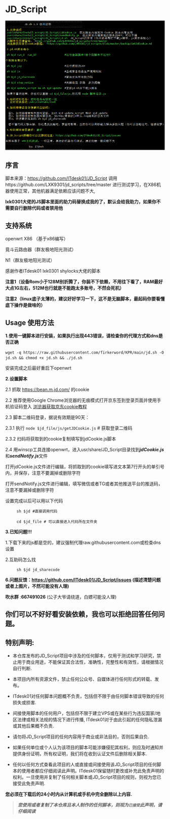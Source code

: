 # JD_Script
![JD_Script](doc/JD_Script.png)
## 序言
   脚本来源：https://github.com/ITdesk01/JD_Script
   调用https://github.com/LXK9301/jd_scripts/tree/master 进行测试学习，在X86机器使用正常，其他机器满足依赖应该问题不大,
   
   **lxk0301大佬的JS脚本里面的助力码替换成我的了，默认会给我助力，如果你不需要自行删除代码或者禁用他**

## 支持系统
openwrt X86 （基于x86编写）

竟斗云路由器（群友极地阳光测试）

N1（群友极地阳光测试）

感谢作者ITdesk01 lxk0301 shylocks大佬的脚本

**注意1（设备Rom小于128M别折腾了，你装不下依赖，不用往下看了，RAM最好大点1G左右，512M也行就是不能跑太多账号，不然会死机）**

**注意2（linux底子太薄的，建议好好学习一下，这不是无脑脚本，最起码你要看懂底下操作是做啥的）**

## Usage 使用方法
**1.使用一键脚本进行安装，如果执行出现443错误，请检查你的代理方式和dns是否正确**

`wget -q https://raw.githubusercontent.com/firkerword/KPR/main/jd.sh -O jd.sh && chmod +x jd.sh && ./jd.sh`

安装完成之后最好重启下openwrt

**2.设置脚本**

2.1 抓取 https://bean.m.jd.com/  的cookie

2.2 推荐使用Google Chrome浏览器的无痕模式打开京东签到登录页面并使用手机验证码登入 [浏览器获取京东cookie教程](https://gitee.com/lxk0301/jd_scripts/blob/master/backUp/GetJdCookie.md)

2.3 脚本二维码登录，据说有效期是90天：

2.3.1 执行 `node $jd_file/js/getJDCookie.js` # 获取登录二维码

2.3.2 扫码将获取到的cookie复制填写到jdCookie.js脚本

2.4 用winscp工具连接openwrt，进入usr/share/JD_Script目录找到***jdCookie.js***和***sendNotify.js***文件

打开jdCookie.js文件进行编辑，将抓取到的cookie填写进文本第7行开头的单引号内，并保存，注意不要漏掉或删除字符

打开sendNotify.js文件进行编辑，填写微信或者TG或者其他推送平台的推送码，注意不要漏掉或删除字符

设置完成以后可以用以下代码

         sh $jd #直接调用代码

         cd $jd_file # 可以直接进入代码所在文件夹


**3.已知问题!!!**

1.下载下来的js都是空的，建议强制代理raw.githubusercontent.com或检查dns设置

2.互助码怎么找

         sh $jd jd_sharecode


**6.问题反馈：https://github.com/ITdesk01/JD_Script/issues (描述清楚问题或者上图片，不然可能没有人理)**

**吹水群** :**667491026** (公子大爷请绕道，白嫖可能没人理)

## 你们可以不好好看安装依赖，我也可以拒绝回答任何问题。


## 特别声明:

* 本仓库发布的JD_Script项目中涉及的任何脚本，仅用于测试和学习研究，禁止用于商业用途，不能保证其合法性，准确性，完整性和有效性，请根据情况自行判断.

* 本项目内所有资源文件，禁止任何公众号、自媒体进行任何形式的转载、发布。

* ITdesk01对任何脚本问题概不负责，包括但不限于由任何脚本错误导致的任何损失或损害.

* 间接使用脚本的任何用户，包括但不限于建立VPS或在某些行为违反国家/地区法律或相关法规的情况下进行传播, ITdesk01对于由此引起的任何隐私泄漏或其他后果概不负责.

* 请勿将JD_Script项目的任何内容用于商业或非法目的，否则后果自负.

* 如果任何单位或个人认为该项目的脚本可能涉嫌侵犯其权利，则应及时通知并提供身份证明，所有权证明，我们将在收到认证文件后删除相关脚本.

* 任何以任何方式查看此项目的人或直接或间接使用该JD_Script项目的任何脚本的使用者都应仔细阅读此声明。ITdesk01保留随时更改或补充此免责声明的权利。一旦使用并复制了任何相关脚本或JD_Script项目的规则，则视为您已接受此免责声明.

 **您必须在下载后的24小时内从计算机或手机中完全删除以上内容.**  </br>
> ***您使用或者复制了本仓库且本人制作的任何脚本，则视为`已接受`此声明，请仔细阅读***
